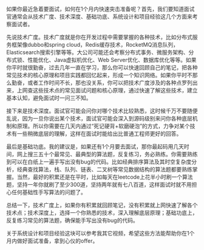 <font style="color:rgba(0, 0, 0, 0.82);">如果你最近急着要面试，如何在1个月内快速突击准备呢？首先，我们要知道面试官通常会从技术广度、技术深度、基础功底、系统设计和项目经验这几个方面来考察面试者。</font>

<font style="color:rgba(0, 0, 0, 0.82);">先说</font><font style="color:rgba(0, 0, 0, 0.82);">技术广度</font><font style="color:rgba(0, 0, 0, 0.82);">。技术广度就是你在开发过程中需要掌握的各种技术，比如分布式服务框架像</font><font style="color:rgba(0, 0, 0, 0.82);">dubbo</font><font style="color:rgba(0, 0, 0, 0.82);">和</font><font style="color:rgba(0, 0, 0, 0.82);">spring cloud</font><font style="color:rgba(0, 0, 0, 0.82);">，</font><font style="color:rgba(0, 0, 0, 0.82);">Redis</font><font style="color:rgba(0, 0, 0, 0.82);">缓存技术，</font><font style="color:rgba(0, 0, 0, 0.82);">RocketMQ</font><font style="color:rgba(0, 0, 0, 0.82);">消息队列，</font><font style="color:rgba(0, 0, 0, 0.82);">Elasticsearch</font><font style="color:rgba(0, 0, 0, 0.82);">搜索引擎等等。大公司可能还会考察</font><font style="color:rgba(0, 0, 0, 0.82);">分布式事务</font><font style="color:rgba(0, 0, 0, 0.82);">、微服务架构、</font><font style="color:rgba(0, 0, 0, 0.82);">分布式锁</font><font style="color:rgba(0, 0, 0, 0.82);">、</font><font style="color:rgba(0, 0, 0, 0.82);">性能优化</font><font style="color:rgba(0, 0, 0, 0.82);">、</font><font style="color:rgba(0, 0, 0, 0.82);">Java虚拟机优化</font><font style="color:rgba(0, 0, 0, 0.82);">、Web Server优化、</font><font style="color:rgba(0, 0, 0, 0.82);">数据库优化</font><font style="color:rgba(0, 0, 0, 0.82);">等等。如果你平时就很勤奋，过去几年一直在学习，那么你可以快速回顾</font><font style="color:rgba(0, 0, 0, 0.82);">自己的笔记</font><font style="color:rgba(0, 0, 0, 0.82);">，把各种常见技术的</font><font style="color:rgba(0, 0, 0, 0.82);">核心原理</font><font style="color:rgba(0, 0, 0, 0.82);">和</font><font style="color:rgba(0, 0, 0, 0.82);">项目实践</font><font style="color:rgba(0, 0, 0, 0.82);">都</font><font style="color:rgba(0, 0, 0, 0.82);">回忆</font><font style="color:rgba(0, 0, 0, 0.82);">起来，形成一个</font><font style="color:rgba(0, 0, 0, 0.82);">知识网络</font><font style="color:rgba(0, 0, 0, 0.82);">。如果你平时不那么勤奋，或者</font><font style="color:rgba(0, 0, 0, 0.82);">工作时间不长</font><font style="color:rgba(0, 0, 0, 0.82);">，那也没关系，你可以把技术广度涉及的</font><font style="color:rgba(0, 0, 0, 0.82);">各种点罗列出来</font><font style="color:rgba(0, 0, 0, 0.82);">，上网查这些技术点的</font><font style="color:rgba(0, 0, 0, 0.82);">常见面试问题</font><font style="color:rgba(0, 0, 0, 0.82);">和</font><font style="color:rgba(0, 0, 0, 0.82);">核心原理</font><font style="color:rgba(0, 0, 0, 0.82);">，通过快速了解这些技术，建立基本认知，</font><font style="color:rgba(0, 0, 0, 0.82);">避免</font><font style="color:rgba(0, 0, 0, 0.82);">面试时</font><font style="color:rgba(0, 0, 0, 0.82);">一问三不知</font><font style="color:rgba(0, 0, 0, 0.82);">。</font>

<font style="color:rgba(0, 0, 0, 0.82);">接下来是</font><font style="color:rgba(0, 0, 0, 0.82);">技术深度</font><font style="color:rgba(0, 0, 0, 0.82);">。面试官可能会问你对</font><font style="color:rgba(0, 0, 0, 0.82);">哪个技术比较熟悉</font><font style="color:rgba(0, 0, 0, 0.82);">，这时候千万不要随便乱说，因为一旦你说出某个技术，面试官可能会</font><font style="color:rgba(0, 0, 0, 0.82);">深入到源码</font><font style="color:rgba(0, 0, 0, 0.82);">级别来问你各种</font><font style="color:rgba(0, 0, 0, 0.82);">底层机制和原理</font><font style="color:rgba(0, 0, 0, 0.82);">。所以你需要在几天内通过“死记硬背+软磨硬泡”的方式，力争对某个技术有一些稍微底层的理解，这样在面试时能给出比普通工程师更好的回答。</font>

<font style="color:rgba(0, 0, 0, 0.82);">最后是</font><font style="color:rgba(0, 0, 0, 0.82);">基础功底</font><font style="color:rgba(0, 0, 0, 0.82);">。我的建议是，如果还有1个月要去面试，那你最起码用几天时间，网上搜</font><font style="color:rgba(0, 0, 0, 0.82);">三五十个最常见、</font><font style="color:rgba(0, 0, 0, 0.82);">最典型的</font><font style="color:rgba(0, 0, 0, 0.82);">算法题</font><font style="color:rgba(0, 0, 0, 0.82);">，</font><font style="color:rgba(0, 0, 0, 0.82);">反复练习</font><font style="color:rgba(0, 0, 0, 0.82);">，务必熟练。你需要熟练到可以在白纸上一遍手写出没有bug的代码。比如经典</font><font style="color:rgba(0, 0, 0, 0.82);">排序算法</font><font style="color:rgba(0, 0, 0, 0.82);">及其时空复杂度分析，经典</font><font style="color:rgba(0, 0, 0, 0.82);">查找算法，栈、队列、链表、二叉树</font><font style="color:rgba(0, 0, 0, 0.82);">等常见数据结构的算法题都要熟练掌握。当然，最好的</font><font style="color:rgba(0, 0, 0, 0.82);">积累还是在平时</font><font style="color:rgba(0, 0, 0, 0.82);">，比如</font><font style="color:rgba(0, 0, 0, 0.82);">每天在leetcode上花半小时刷</font><font style="color:rgba(0, 0, 0, 0.82);">一个算法题，坚持一年你就刷了至少300道，坚持两年就有七八百道，这样面试时就不用担心任何基础性手写算法的问题了。</font>

<font style="color:rgba(0, 0, 0, 0.82);">总结一下，技术广度上，如果你有积累就回顾笔记，没有积累就上网快速了解各个技术点；技术深度上，选择一个你熟悉的技术，深入理解底层原理；基础功底上，反复练习常见的算法题，确保能手写出没有bug的代码。</font>

<font style="color:rgba(0, 0, 0, 0.82);">关于系统设计和项目经验这块可以参考我其它视频，希望这些方法能帮助你在1个月内做好面试准备，拿到心仪的offer。</font>

<font style="color:rgba(0, 0, 0, 0.82);"></font>

